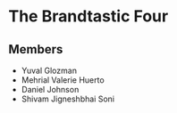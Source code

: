 # The Brandtastic Four

## Members
* Yuval Glozman
* Mehrial Valerie Huerto
* Daniel Johnson
* Shivam Jigneshbhai Soni